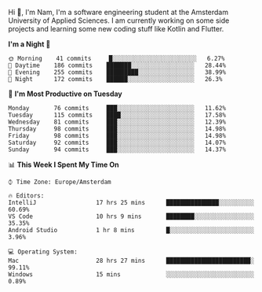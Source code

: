 Hi 👋, I'm Nam, I'm a software engineering student at the Amsterdam University of Applied Sciences. I am currently working on some side projects and learning some new coding stuff like Kotlin and Flutter. 

<!-- Most used languages stats -->
<!-- [![Top Langs](https://github-readme-stats.vercel.app/api/top-langs/?username=namtphan&layout=compact)](https://github.com/namtphan2/github-readme-stats) -->
  
<!--START_SECTION:waka-->
**I'm a Night 🦉** 

```text
🌞 Morning    41 commits     █░░░░░░░░░░░░░░░░░░░░░░░░   6.27% 
🌆 Daytime    186 commits    ███████░░░░░░░░░░░░░░░░░░   28.44% 
🌃 Evening    255 commits    █████████░░░░░░░░░░░░░░░░   38.99% 
🌙 Night      172 commits    ██████░░░░░░░░░░░░░░░░░░░   26.3%

```
📅 **I'm Most Productive on Tuesday** 

```text
Monday       76 commits     ███░░░░░░░░░░░░░░░░░░░░░░   11.62% 
Tuesday      115 commits    ████░░░░░░░░░░░░░░░░░░░░░   17.58% 
Wednesday    81 commits     ███░░░░░░░░░░░░░░░░░░░░░░   12.39% 
Thursday     98 commits     ███░░░░░░░░░░░░░░░░░░░░░░   14.98% 
Friday       98 commits     ███░░░░░░░░░░░░░░░░░░░░░░   14.98% 
Saturday     92 commits     ███░░░░░░░░░░░░░░░░░░░░░░   14.07% 
Sunday       94 commits     ███░░░░░░░░░░░░░░░░░░░░░░   14.37%

```


📊 **This Week I Spent My Time On** 

```text
⌚︎ Time Zone: Europe/Amsterdam

🔥 Editors: 
IntelliJ                 17 hrs 25 mins      ███████████████░░░░░░░░░░   60.69% 
VS Code                  10 hrs 9 mins       ████████░░░░░░░░░░░░░░░░░   35.35% 
Android Studio           1 hr 8 mins         █░░░░░░░░░░░░░░░░░░░░░░░░   3.96%

💻 Operating System: 
Mac                      28 hrs 27 mins      ████████████████████████░   99.11% 
Windows                  15 mins             ░░░░░░░░░░░░░░░░░░░░░░░░░   0.89%

```


<!--END_SECTION:waka-->
